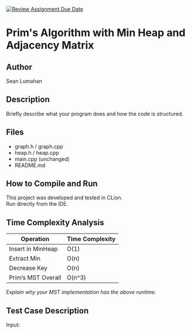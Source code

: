 [![Review Assignment Due Date](https://classroom.github.com/assets/deadline-readme-button-22041afd0340ce965d47ae6ef1cefeee28c7c493a6346c4f15d667ab976d596c.svg)](https://classroom.github.com/a/K_t6ffJX)
# Prim's Algorithm with Min Heap and Adjacency Matrix

## Author
Sean Lumahan

## Description
Briefly describe what your program does and how the code is structured.

## Files
- graph.h / graph.cpp
- heap.h / heap.cpp
- main.cpp (unchanged)
- README.md

## How to Compile and Run
This project was developed and tested in CLion.  
Run directly from the IDE.

## Time Complexity Analysis


| Operation            | Time Complexity |
|----------------------|-----------------|
| Insert in MinHeap    | O(1)            |
| Extract Min          | O(n)            |
| Decrease Key         | O(n)            |
| Prim’s MST Overall   | O(n^3)          |

_Explain why your MST implementation has the above runtime._

## Test Case Description

Input:  